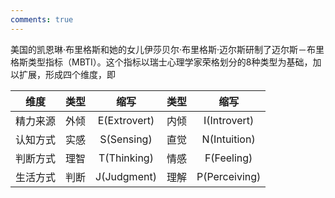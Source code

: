 ```yaml
---
comments: true
---
```


美国的凯恩琳·布里格斯和她的女儿伊莎贝尔·布里格斯·迈尔斯研制了迈尔斯－布里格斯类型指标（MBTI）。这个指标以瑞士心理学家荣格划分的8种类型为基础，加以扩展，形成四个维度，即

| 维度 | 类型 | 缩写 | 类型 | 缩写 |
|:--:|:--:|:--:|:--:|:--:|
|精力来源| 外倾 | E(Extrovert) | 内倾 | I(Introvert) |
|认知方式| 实感 | S(Sensing) | 直觉 | N(Intuition) |
|判断方式| 理智 | T(Thinking) | 情感 | F(Feeling) |
|生活方式| 判断 | J(Judgment) | 理解 | P(Perceiving) |
